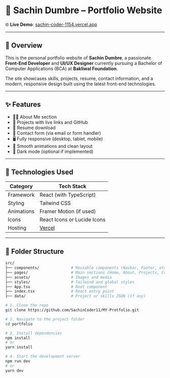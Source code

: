 # 🌟 Sachin Dumbre – Portfolio Website

🌐 **Live Demo**: [sachin-coder-1154.vercel.app](https://sachin-coder-1154.vercel.app)


---

## 📄 Overview

This is the personal portfolio website of **Sachin Dumbre**, a passionate **Front-End Developer** and **UI/UX Designer** currently pursuing a Bachelor of Computer Applications (BCA) at **Bakliwal Foundation**.

The site showcases skills, projects, resume, contact information, and a modern, responsive design built using the latest front-end technologies.

---

## ✨ Features

- 🧑‍💻 About Me section
- 📂 Projects with live links and GitHub
- 📄 Resume download
- 📧 Contact form (via email or form handler)
- 🖥️ Fully responsive (desktop, tablet, mobile)
- 🎨 Smooth animations and clean layout
- 🌙 Dark mode (optional if implemented)

---

## 🧠 Technologies Used

| Category     | Tech Stack                    |
|--------------|-------------------------------|
| Framework    | React (with TypeScript)       |
| Styling      | Tailwind CSS                  |
| Animations   | Framer Motion (if used)       |
| Icons        | React Icons or Lucide Icons   |
| Hosting      | [Vercel](https://vercel.com)  |

---

## 📁 Folder Structure

```bash
src/
├── components/              # Reusable components (Navbar, Footer, etc.)
├── pages/                   # Main sections (Home, About, Projects, Contact)
├── assets/                  # Images and media
├── styles/                  # Tailwind and global styles
├── App.tsx                  # Root component
├── index.tsx                # React entry point
├── data/                    # Project or skills JSON (if any)

# 1. Clone the repo
git clone https://github.com/SachinCoder11/MY-Protfolio.git

# 2. Navigate to the project folder
cd portfolio

# 3. Install dependencies
npm install
# or
yarn install

# 4. Start the development server
npm run dev
# or
yarn dev
